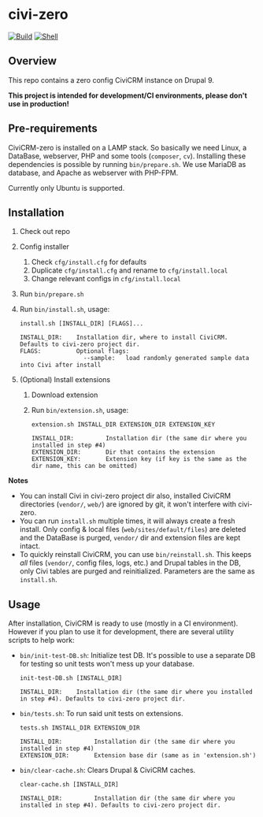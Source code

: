 # civi-zero

[![Build](https://github.com/reflexive-communications/civi-zero/actions/workflows/build.yml/badge.svg)](https://github.com/reflexive-communications/civi-zero/actions/workflows/build.yml)
[![Shell](https://github.com/reflexive-communications/civi-zero/actions/workflows/shell.yml/badge.svg)](https://github.com/reflexive-communications/civi-zero/actions/workflows/shell.yml)

## Overview

This repo contains a zero config CiviCRM instance on Drupal 9.

**This project is intended for development/CI environments, please don't use in production!**

## Pre-requirements

CiviCRM-zero is installed on a LAMP stack. So basically we need Linux, a DataBase, webserver, PHP and some tools (`composer`, `cv`).
Installing these dependencies is possible by running `bin/prepare.sh`.
We use MariaDB as database, and Apache as webserver with PHP-FPM.

Currently only Ubuntu is supported.

## Installation

1. Check out repo
1. Config installer
    1. Check `cfg/install.cfg` for defaults
    1. Duplicate `cfg/install.cfg` and rename to `cfg/install.local`
    1. Change relevant configs in `cfg/install.local`
1. Run `bin/prepare.sh`
1. Run `bin/install.sh`, usage:

    ```
    install.sh [INSTALL_DIR] [FLAGS]...

    INSTALL_DIR:    Installation dir, where to install CiviCRM. Defaults to civi-zero project dir.
    FLAGS:          Optional flags:
                      --sample:   load randomly generated sample data into Civi after install
    ```

1. (Optional) Install extensions

    1. Download extension
    1. Run `bin/extension.sh`, usage:

        ```
        extension.sh INSTALL_DIR EXTENSION_DIR EXTENSION_KEY

        INSTALL_DIR:         Installation dir (the same dir where you installed in step #4)
        EXTENSION_DIR:       Dir that contains the extension
        EXTENSION_KEY:       Extension key (if key is the same as the dir name, this can be omitted)
        ```

**Notes**

-   You can install Civi in civi-zero project dir also, installed CiviCRM directories (`vendor/`, `web/`) are ignored by git, it won't interfere with civi-zero.
-   You can run `install.sh` multiple times, it will always create a fresh install.
    Only config & local files (`web/sites/default/files`) are deleted and the DataBase is purged, `vendor/` dir and extension files are kept intact.
-   To quickly reinstall CiviCRM, you can use `bin/reinstall.sh`.
    This keeps _all_ files (`vendor/`, config files, logs, etc.) and Drupal tables in the DB, only Civi tables are purged and reinitialized.
    Parameters are the same as `install.sh`.

## Usage

After installation, CiviCRM is ready to use (mostly in a CI environment).
However if you plan to use it for development, there are several utility scripts to help work:

-   `bin/init-test-DB.sh`: Initialize test DB. It's possible to use a separate DB for testing so unit tests won't mess up your database.

    ```
    init-test-DB.sh [INSTALL_DIR]

    INSTALL_DIR:    Installation dir (the same dir where you installed in step #4). Defaults to civi-zero project dir.
    ```

-   `bin/tests.sh`: To run said unit tests on extensions.

    ```
    tests.sh INSTALL_DIR EXTENSION_DIR

    INSTALL_DIR:         Installation dir (the same dir where you installed in step #4)
    EXTENSION_DIR:       Extension base dir (same as in 'extension.sh')
    ```

-   `bin/clear-cache.sh`: Clears Drupal & CiviCRM caches.

    ```
    clear-cache.sh [INSTALL_DIR]

    INSTALL_DIR:         Installation dir (the same dir where you installed in step #4). Defaults to civi-zero project dir.
    ```
